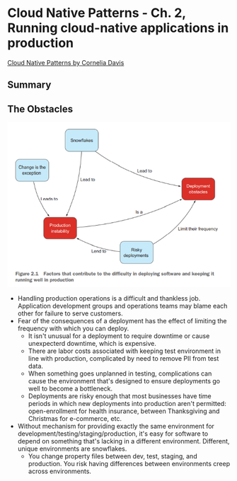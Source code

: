 # Cloud Native Patterns - Ch. 2, Running cloud-native applications in production

[Cloud Native Patterns by Cornelia
Davis](https://www.goodreads.com/book/show/36410104-cloud-native-patterns)

## Summary

## The Obstacles

![Figure 2.1](figure_2.1.png)

- Handling production operations is a difficult and thankless job.
  Application development groups and operations teams may blame each
  other for failure to serve customers.
- Fear of the consequences of a deployment has the effect of limiting
  the frequency with which you can deploy.
  - It isn't unusual for a deployment to require downtime or cause
    unexpecterd downtime, which is expensive.
  - There are labor costs associated with keeping test environment in
    line with production, complicated by need to remove PII from test
    data.
  - When something goes unplanned in testing, complications can cause
    the environment that's designed to ensure deployments go well to
    become a bottleneck.
  - Deployments are risky enough that most businesses have time periods
    in which new deployments into production aren't permitted:
    open-enrollment for health insurance, between Thanksgiving and
    Christmas for e-commerce, etc.
- Without mechanism for providing exactly the same environment for
  development/testing/staging/production, it's easy for software to
  depend on something that's lacking in a different environment.
  Different, unique environments are snowflakes.
  - You change property files between dev, test, staging, and production.
  You risk having differences between environments creep across
  environments.
